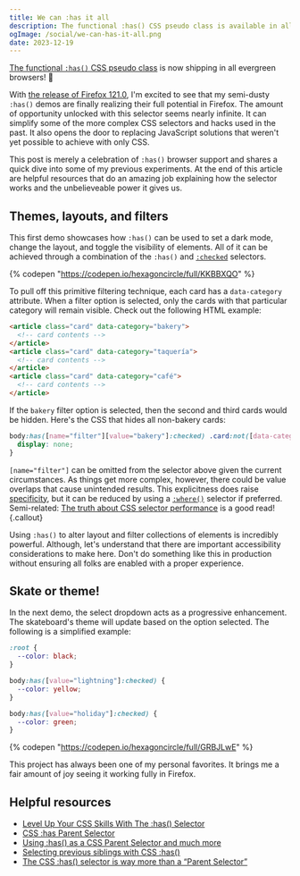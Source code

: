 ```yaml
---
title: We can :has it all
description: The functional :has() CSS pseudo class is available in all evergreen browsers.
ogImage: /social/we-can-has-it-all.png
date: 2023-12-19
---
```


[The functional `:has()` CSS pseudo class](https://developer.mozilla.org/en-US/docs/Web/CSS/:has) is now shipping in all evergreen browsers! 🎉

With [the release of Firefox 121.0](https://www.mozilla.org/en-US/firefox/121.0/releasenotes/), I'm excited to see that my semi-dusty `:has()` demos are finally realizing their full potential in Firefox. The amount of opportunity unlocked with this selector seems nearly infinite. It can simplify some of the more complex CSS selectors and hacks used in the past. It also opens the door to replacing JavaScript solutions that weren't yet possible to achieve with only CSS.

This post is merely a celebration of `:has()` browser support and shares a quick dive into some of my previous experiments. At the end of this article are helpful resources that do an amazing job explaining how the selector works and the unbelieveable power it gives us.

## Themes, layouts, and filters

This first demo showcases how `:has()` can be used to set a dark mode, change the layout, and toggle the visibility of elements. All of it can be achieved through a combination of the `:has()` and [`:checked`](https://developer.mozilla.org/en-US/docs/Web/CSS/:checked) selectors.

{% codepen "https://codepen.io/hexagoncircle/full/KKBBXQO" %}

To pull off this primitive filtering technique, each card has a `data-category` attribute. When a filter option is selected, only the cards with that particular category will remain visible. Check out the following HTML example:

```html
<article class="card" data-category="bakery">
  <!-- card contents -->
</article>
<article class="card" data-category="taquería">
  <!-- card contents -->
</article>
<article class="card" data-category="café">
  <!-- card contents -->
</article>
```

If the `bakery` filter option is selected, then the second and third cards would be hidden. Here's the CSS that hides all non-bakery cards:

```scss
body:has([name="filter"][value="bakery"]:checked) .card:not([data-category="bakery"]) {
  display: none;
}
```

`[name="filter"]` can be omitted from the selector above given the current circumstances. As things get more complex, however, there could be value overlaps that cause unintended results. This explicitness does raise [specificity](https://developer.mozilla.org/en-US/docs/Web/CSS/Specificity), but it can be reduced by using a [`:where()`](https://developer.mozilla.org/en-US/docs/Web/CSS/:where) selector if preferred. Semi-related: [The truth about CSS selector performance](https://blogs.windows.com/msedgedev/2023/01/17/the-truth-about-css-selector-performance/) is a good read!
{.callout}

Using `:has()` to alter layout and filter collections of elements is incredibly powerful. Although, let's understand that there are important accessibility considerations to make here. Don't do something like this in production without ensuring all folks are enabled with a proper experience.

## Skate or theme!

In the next demo, the select dropdown acts as a progressive enhancement. The skateboard's theme will update based on the option selected. The following is a simplified example:

```scss
:root {
  --color: black;
}

body:has([value="lightning"]:checked) {
  --color: yellow;
}

body:has([value="holiday"]:checked) {
  --color: green;
}
```

{% codepen "https://codepen.io/hexagoncircle/full/GRBJLwE" %}

This project has always been one of my personal favorites. It brings me a fair amount of joy seeing it working fully in Firefox.


## Helpful resources

- [Level Up Your CSS Skills With The :has() Selector](https://www.smashingmagazine.com/2023/01/level-up-css-skills-has-selector/)
- [CSS :has Parent Selector](https://ishadeed.com/article/css-has-parent-selector/)
- [Using :has() as a CSS Parent Selector and much more](https://webkit.org/blog/13096/css-has-pseudo-class/)
- [Selecting previous siblings with CSS :has()](https://tobiasahlin.com/blog/previous-sibling-css-has/)
- [The CSS :has() selector is way more than a “Parent Selector”](https://www.bram.us/2021/12/21/the-css-has-selector-is-way-more-than-a-parent-selector/)
